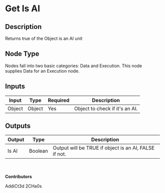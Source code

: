 # Get Is AI

## Description
Returns true of the Object is an AI unit

## Node Type
Nodes fall into two basic categories: Data and Execution. This node supplies Data for an Execution node.

## Inputs
| Input            | Type             | Required | Description												    |
|------------------|------------------|----------|--------------------------------------------------------------|
| Object | Object | Yes | Object to check if it's an AI.|

## Outputs
| Output           | Type             | Description												     |
|------------------|------------------|--------------------------------------------------------------|
| Is AI | Boolean | Output will be TRUE if object is an AI, FALSE if not. |

\
\
**Contributors**

AddiCt3d 2CHa0s